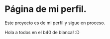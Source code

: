 # Página de mi perfil.

Este proyecto es de mi perfil y sigue en proceso.

Hola a todos en el b40 de blanca! :D